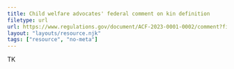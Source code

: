 ```yaml
---
title: Child welfare advocates' federal comment on kin definition
filetype: url
url: https://www.regulations.gov/document/ACF-2023-0001-0002/comment?filter=new%20america
layout: "layouts/resource.njk"
tags: ["resource", "no-meta"]
---
```


TK